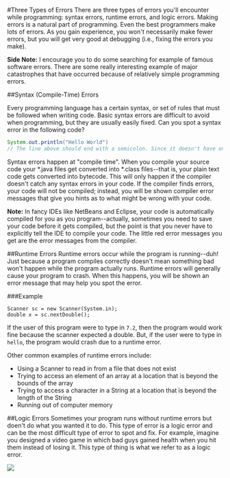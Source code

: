 #Three Types of Errors
There are three types of errors you'll encounter while programming: syntax errors, runtime errors, and logic errors. Making errors is a natural part of programming. Even the best programmers make lots of errors. As you gain experience, you won't necessarily make fewer errors, but you will get very good at debugging (i.e., fixing the errors you make).

**Side Note:** I encourage you to do some searching for example of famous software errors. There are some really interesting example of major catastrophes that have occurred because of relatively simple programming errors.

##Syntax (Compile-Time) Errors

Every programming language has a certain syntax, or set of rules that must be followed when writing code. Basic syntax errors are difficult to avoid when programming, but they are usually easily fixed. Can you spot a syntax error in the following code?

```java
System.out.println("Hello World")
// The line above should end with a semicolon. Since it doesn't have one, there is a syntax error.
```

Syntax errors happen at "compile time". When you compile your source code your *.java files get converted into *.class files--that is, your plain text code gets converted into bytecode. This will only happen if the compiler doesn't catch any syntax errors in your code. If the compiler finds errors, your code will not be compiled; instead, you will be shown compiler error messages that give you hints as to what might be wrong with your code.

**Note:** In fancy IDEs like NetBeans and Eclipse, your code is automatically compiled for you as you program--actually, sometimes you need to save your code before it gets compiled, but the point is that you never have to explicitly tell the IDE to compile your code. The little red error messages you get are the error messages from the compiler.

##Runtime Errors
Runtime errors occur while the program is running--duh! Just because a program compiles correctly doesn't mean something bad won't happen while the program actually runs. Runtime errors will generally cause your program to crash. When this happens, you will be shown an error message that may help you spot the error.

###Example
```
Scanner sc = new Scanner(System.in);
double x = sc.nextDouble();
```

If the user of this program were to type in `7.2`, then the program would work fine because the scanner expected a double. But, if the user were to type in `hello`, the program would crash due to a runtime error.

Other common examples of runtime errors include:

* Using a Scanner to read in from a file that does not exist
* Trying to access an element of an array at a location that is beyond the bounds of the array
* Trying to access a character in a String at a location that is beyond the length of the String
* Running out of computer memory

##Logic Errors
Sometimes your program runs without runtime errors but doen't do what you wanted it to do. This type of error is a logic error and can be the most difficult type of error to spot and fix. For example, imagine you designed a video game in which bad guys gained health when you hit them instead of losing it. This type of thing is what we refer to as a logic error.


![](http://christensenacademy.org/img/signature.png)
